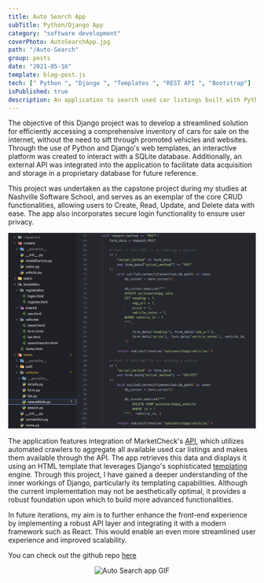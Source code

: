 ```yaml
---
title: Auto Search App
subTitle: Python/Django App
category: "software development"
coverPhoto: AutoSearchApp.jpg
path: "/Auto-Search"
group: posts
date: "2021-05-16"
template: blog-post.js
tech: [" Python ", "Django ", "Templates ", "REST API ", "Bootstrap"]
isPublished: true
description: An application to search used car listings built with Python/Django
---
```


The objective of this Django project was to develop a streamlined solution for efficiently accessing a comprehensive inventory of cars for sale on the internet, without the need to sift through promoted vehicles and websites. Through the use of Python and Django's web templates, an interactive platform was created to interact with a SQLite database. Additionally, an external API was integrated into the application to facilitate data acquisition and storage in a proprietary database for future reference.

This project was undertaken as the capstone project during my studies at Nashville Software School, and serves as an exemplar of the core CRUD functionalities, allowing users to Create, Read, Update, and Delete data with ease. The app also incorporates secure login functionality to ensure user privacy.

![AutoSearch App Screenshot](AutoSearchApp.jpg)

The application features integration of MarketCheck's [API](https://www.marketcheck.com/apis), which utilizes automated crawlers to aggregate all available used car listings and makes them available through the API. The app retrieves this data and displays it using an HTML template that leverages Django's sophisticated [templating](https://docs.djangoproject.com/en/4.1/ref/templates/language/) engine. Through this project, I have gained a deeper understanding of the inner workings of Django, particularly its templating capabilities. Although the current implementation may not be aesthetically optimal, it provides a robust foundation upon which to build more advanced functionalities.

In future iterations, my aim is to further enhance the front-end experience by implementing a robust API layer and integrating it with a modern framework such as React. This would enable an even more streamlined user experience and improved scalability.


You can check out the github repo [here](https://github.com/MrNoIce/Auto-Search-App)

<center>

![Auto Search app GIF](autosearch.gif)

</center>
